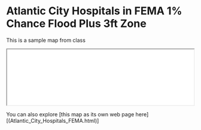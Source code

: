 # Atlantic City Hospitals in FEMA 1% Chance Flood Plus 3ft Zone

This is a sample map from class

<iframe src='Atlantic_City_Hospitals_FEMA.html' width = '500' ></iframe>

You can also explore [this map as its own web page here] [(Atlantic_City_Hospitals_FEMA.html)]
